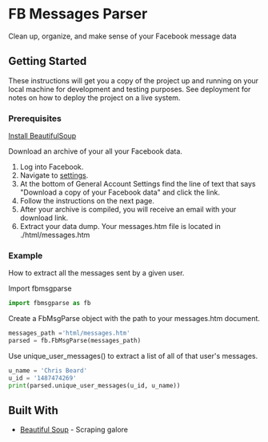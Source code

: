 # FB Messages Parser

Clean up, organize, and make sense of your Facebook message data

## Getting Started

These instructions will get you a copy of the project up and running on your local machine for development and testing purposes. See deployment for notes on how to deploy the project on a live system.

### Prerequisites

[Install BeautifulSoup](https://www.crummy.com/software/BeautifulSoup/bs4/doc/#installing-beautiful-soup)

Download an archive of your all your Facebook data.

1. Log into Facebook.
2. Navigate to [settings](https://www.facebook.com/settings).
3. At the bottom of General Account Settings find the line of text that says "Download a copy of your Facebook data" and click the link.
4. Follow the instructions on the next page.
5. After your archive is compiled, you will receive an email with your download link.
6. Extract your data dump. Your messages.htm file is located in ./html/messages.htm

### Example

How to extract all the messages sent by a given user.

Import fbmsgparse
```python
import fbmsgparse as fb
```

Create a FbMsgParse object with the path to your messages.htm document.
```python
messages_path ='html/messages.htm' 
parsed = fb.FbMsgParse(messages_path)
```
Use unique_user_messages() to extract a list of all of that user's messages.
```python
u_name = 'Chris Beard'
u_id = '1487474269'
print(parsed.unique_user_messages(u_id, u_name))
```


## Built With

* [Beautiful Soup](https://www.crummy.com/software/BeautifulSoup/) - Scraping galore

